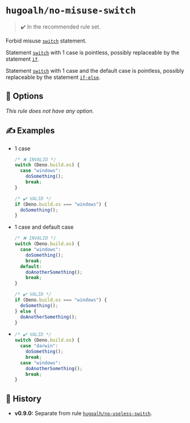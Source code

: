 # `hugoalh/no-misuse-switch`

> ✔️ In the recommended rule set.

Forbid misuse [`switch`][ecmascript-switch] statement.

Statement [`switch`][ecmascript-switch] with 1 case is pointless, possibly replaceable by the statement [`if`][ecmascript-if].

Statement [`switch`][ecmascript-switch] with 1 case and the default case is pointless, possibly replaceable by the statement [`if-else`][ecmascript-if].

## 🔧 Options

*This rule does not have any option.*

## ✍️ Examples

- 1 case
  ```ts
  /* ❌ INVALID */
  switch (Deno.build.os) {
    case "windows":
      doSomething();
      break;
  }

  /* ✔️ VALID */
  if (Deno.build.os === "windows") {
    doSomething();
  }
  ```
- 1 case and default case
  ```ts
  /* ❌ INVALID */
  switch (Deno.build.os) {
    case "windows":
      doSomething();
      break;
    default:
      doAnotherSomething();
      break;
  }

  /* ✔️ VALID */
  if (Deno.build.os === "windows") {
    doSomething();
  } else {
    doAnotherSomething();
  }
  ```
- ```ts
  /* ✔️ VALID */
  switch (Deno.build.os) {
    case "darwin":
      doSomething();
      break;
    case "windows":
      doAnotherSomething();
      break;
  }
  ```

## 📜 History

- **v0.9.0:** Separate from rule [`hugoalh/no-useless-switch`][rule-hugoalh-no-useless-switch].

[ecmascript-if]: https://developer.mozilla.org/en-US/docs/Web/JavaScript/Reference/Statements/if...else
[ecmascript-switch]: https://developer.mozilla.org/en-US/docs/Web/JavaScript/Reference/Statements/switch
[rule-hugoalh-no-useless-switch]: https://github.com/hugoalh/deno-lint-rules/blob/main/docs/rules/no-useless-switch.md
